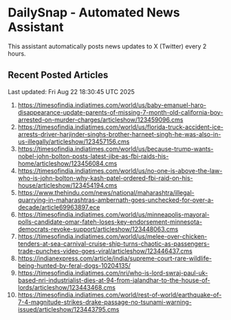# DailySnap - Automated News Assistant

This assistant automatically posts news updates to X (Twitter) every 2 hours.

## Recent Posted Articles

Last updated: Fri Aug 22 18:30:45 UTC 2025

1. https://timesofindia.indiatimes.com/world/us/baby-emanuel-haro-disappearance-update-parents-of-missing-7-month-old-california-boy-arrested-on-murder-charges/articleshow/123459096.cms
2. https://timesofindia.indiatimes.com/world/us/florida-truck-accident-ice-arrests-driver-harjinder-singhs-brother-harneet-singh-he-was-also-in-us-illegally/articleshow/123457156.cms
3. https://timesofindia.indiatimes.com/world/us/because-trump-wants-nobel-john-bolton-posts-latest-jibe-as-fbi-raids-his-home/articleshow/123456084.cms
4. https://timesofindia.indiatimes.com/world/us/no-one-is-above-the-law-who-is-john-bolton-why-kash-patel-ordered-fbi-raid-on-his-house/articleshow/123454194.cms
5. https://www.thehindu.com/news/national/maharashtra/illegal-quarrying-in-maharashtras-ambernath-goes-unchecked-for-over-a-decade/article69963897.ece
6. https://timesofindia.indiatimes.com/world/us/minneapolis-mayoral-polls-candidate-omar-fateh-loses-key-endorsement-minnesota-democrats-revoke-support/articleshow/123448063.cms
7. https://timesofindia.indiatimes.com/world/us/melee-over-chicken-tenders-at-sea-carnival-cruise-ship-turns-chaotic-as-passengers-trade-punches-video-goes-viral/articleshow/123446437.cms
8. https://indianexpress.com/article/india/supreme-court-rare-wildlife-being-hunted-by-feral-dogs-10204135/
9. https://timesofindia.indiatimes.com/nri/who-is-lord-swraj-paul-uk-based-nri-industrialist-dies-at-94-from-jalandhar-to-the-house-of-lords/articleshow/123443468.cms
10. https://timesofindia.indiatimes.com/world/rest-of-world/earthquake-of-7-4-magnitude-strikes-drake-passage-no-tsunami-warning-issued/articleshow/123443795.cms
